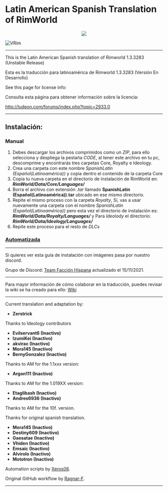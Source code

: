 # Latin American Spanish Translation of RimWorld

<div align="center">
  <img src="https://github.com/Ludeon/RimWorld-SpanishLatin/blob/master/Core/LangIcon.png" />
</div>

![VRim](https://img.shields.io/badge/RimWorld-1.3.3283-green.svg?style=for-the-badge)

_ _ _

This is the Latin American Spanish translation of Rimworld 1.3.3283 (Unstable Release)

Esta es la traducción para latinoamérica de Rimworld 1.3.3283 (Versión En Desarrollo)

See this page for license info:

Consulta esta página para obtener información sobre la licencia:

http://ludeon.com/forums/index.php?topic=2933.0
- - -
## Instalación:
### Manual
1. Debes descargar los archivos comprimidos como un *ZIP*, para ello selecciona y despliega la pestaña *CODE*, al tener este archivo en tu pc, descomprime y encontrarás tres carpetas Core, Royalty e Ideology. 
2. Crea una carpeta con este nombre _SpanishLatin (Español(Latinoamérica))_ y copia dentro el contenido de la carpeta Core
3. Copia tu nueva carpeta en el directorio de instalación de RimWorld en: ___RimWorld/Data/Core/Languages/___
4. Borra el archivo con extensión *.tar* llamado __SpanishLatin (Español(Latinoamérica)).tar__ ubicado en ese mismo directorio.
5. Repite el mismo proceso con la carpeta *Royalty*, Sí, vas a usar nuevamente una carpeta con el nombre _SpanishLatin (Español(Latinoamérica))_ pero esta vez el directorio
de instalación es: ___RimWorld/Data/Royalty/Languages/___ y Para *Ideolody* el directorio:  ___RimWorld/Data/Ideology/Languages/___
6. Repite este proceso para el resto de *DLCs*

### [Automatizada](Instalar/InstallGuide.md)
- - -
Si quieres ver esta guía de instalación con imágenes pasa por nuestro discord.

Grupo de Discord: [Team Facción Hispana](https://discord.gg/EjK52KM) actualizado el 15/11/2021. 
- - -
Para mayor información de cómo colaborar en la traducción, puedes revisar la wiki se ha creado para ello: [Wiki](https://github.com/Ludeon/RimWorld-SpanishLatin/wiki) 
- - -
Current translation and adaptation by:

* __Zerstrick__

Thanks to Ideology contributors 

* __Evilservant6 (Inactivo)__
* __IzumiKei (Inactivo)__
* __akvirac (Inactivo)__
* __Mora145 (Inactivo)__
* __BernyGonzalez (Inactivo)__

Thanks to AM for the 1.1xxx version:

* __Argon111 (Inactivo)__

Thanks to AM for the 1.019XX version:

* __Etaglibash (Inactivo)__
* __Andres6936 (Inactivo)__


Thanks to AM for the 10f. version.

Thanks for original spanish translation.

* __Mora145 (Inactivo)__
* __Destiny609 (Inactivo)__
* __Gaesatae (Inactivo)__
* __Vhiden (Inactivo)__
* __Emsaic (Inactivo)__
* __Alvirolo (Inactivo)__
* __Mototron (Inactivo)__

Automation scripts by [Xeros08](https://github.com/Xeros08).

Original GitHub workflow by [Ragnar-F](https://github.com/Ragnar-F).
- - -
